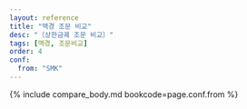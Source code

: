 ```yaml
---
layout: reference
title: "맥경 조문 비교"
desc: "〔상한금궤 조문 비교〕"
tags: [맥경, 조문비교]
order: 4
conf:
  from: "SMK"
---
```


{% include compare_body.md bookcode=page.conf.from %}

